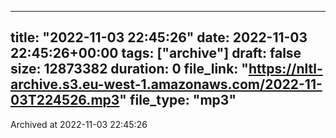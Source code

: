
---
title: "2022-11-03 22:45:26"
date: 2022-11-03 22:45:26+00:00
tags: ["archive"]
draft: false
size: 12873382
duration: 0
file_link: "https://nltl-archive.s3.eu-west-1.amazonaws.com/2022-11-03T224526.mp3"
file_type: "mp3"
---
Archived at 2022-11-03 22:45:26
            